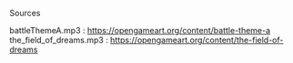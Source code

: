 Sources

battleThemeA.mp3 : https://opengameart.org/content/battle-theme-a
the_field_of_dreams.mp3 : https://opengameart.org/content/the-field-of-dreams
